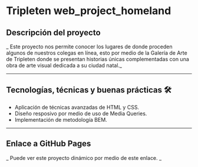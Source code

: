 # Tripleten web_project_homeland

## Descripción del proyecto

\_ Este proyecto nos permite conocer los lugares de donde proceden algunos de nuestros colegas en línea, esto por medio de la Galería de Arte de Tripleten donde se presentan historias únicas complementadas con una obra de arte visual dedicada a su ciudad natal.\_

---

## Tecnologías, técnicas y buenas prácticas 🛠️

- Aplicación de técnicas avanzadas de HTML y CSS.
- Diseño resposivo por medio de uso de Media Queries.
- Implementación de metodología BEM.

---

## Enlace a GitHub Pages

\_ Puede ver este proyecto dinámico por medio de este enlace. \_
